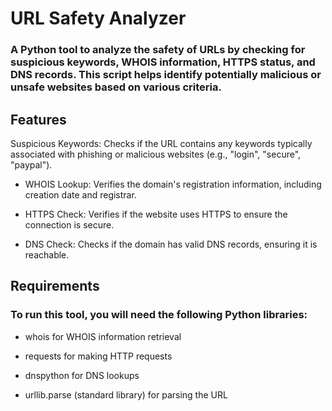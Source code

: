 # URL Safety Analyzer

### A Python tool to analyze the safety of URLs by checking for suspicious keywords, WHOIS information, HTTPS status, and DNS records. This script helps identify potentially malicious or unsafe websites based on various criteria.

## Features

Suspicious Keywords: Checks if the URL contains any keywords typically associated with phishing or malicious websites (e.g., "login", "secure", "paypal").

- WHOIS Lookup: Verifies the domain's registration information, including creation date and registrar.

* HTTPS Check: Verifies if the website uses HTTPS to ensure the connection is secure.

* DNS Check: Checks if the domain has valid DNS records, ensuring it is reachable.

## Requirements

### To run this tool, you will need the following Python libraries:

- whois for WHOIS information retrieval

- requests for making HTTP requests

- dnspython for DNS lookups

- urllib.parse (standard library) for parsing the URL
